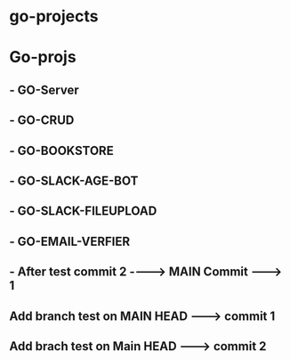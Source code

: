 # go-projects
# Go-projs
## - GO-Server
## - GO-CRUD
## - GO-BOOKSTORE
## - GO-SLACK-AGE-BOT
## - GO-SLACK-FILEUPLOAD
## - GO-EMAIL-VERFIER
## - After test commit 2 ----> MAIN Commit ---> 1
## Add branch test on MAIN HEAD ---> commit 1 
## Add brach test on Main HEAD ---> commit 2
